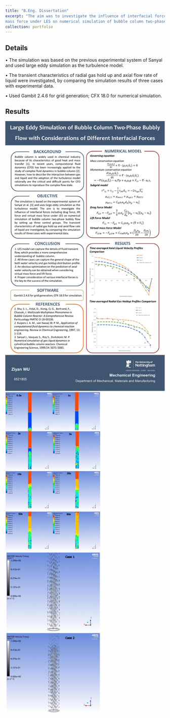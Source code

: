```yaml
---
title: "B.Eng. Dissertation"
excerpt: "The aim was to investigate the influence of interfacial forces including drag force, lift force and virtual 
mass force under LES on numerical simulation of bubble column two-phase bubbly flow."
collection: portfolio
---
```


## Details
• The simulation was based on the previous experimental system of Sanyal and used large eddy simulation as the turbulence model. 

• The transient characteristics of radial gas hold up and axial flow rate of liquid were investigated, by comparing the simulation results of three cases with experimental data.

• Used Gambit 2.4.6 for grid generation; CFX 18.0 for numerical simulation.

## Results
<img src='/images/portfolios/beng_result1.png' width='600'>
<img src='/images/portfolios/beng_result2.png' width='300'>
<img src='/images/portfolios/beng_result3.png' width='300'>
<img src='/images/portfolios/beng_result4.png' width='300'>
